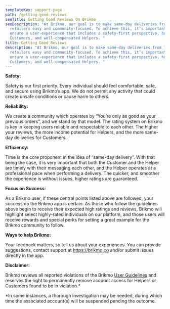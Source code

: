 ```yaml
---
templateKey: support-page
path: /getting-good-reviews
seoTitle: Getting Good Reviews On Brikmo
seoDescription: "At Brikmo, our goal is to make same-day deliveries from local
  retailers easy and community-focused. To achieve this, it’s important that we
  ensure a user-experience that includes a safety-first perspective, happy
  Customers, and well-compensated Helpers. "
title: Getting Good Reviews
description: "At Brikmo, our goal is to make same-day deliveries from local
  retailers easy and community-focused. To achieve this, it’s important that we
  ensure a user-experience that includes a safety-first perspective, happy
  Customers, and well-compensated Helpers. "
---
```

**Safety:** 

Safety is our first priority. Every individual should feel comfortable, safe, and secure using Brikmo’s app. We do not permit any activity that could create unsafe conditions or cause harm to others.



**Reliability:** 

We create a community which operates by “You’re only as good as your previous orders”, and we stand by that model. The rating system on Brikmo is key in keeping users reliable and respectable to each other. The higher your reviews, the more income potential for Helpers, and the more same-day deliveries for Customers.



**Efficiency:** 

Time is the core proponent in the idea of “same-day delivery”. With that being the case, it is very important that both the Customer and the Helper are timely with their messaging each other, and the Helper operates at a professional pace when performing a delivery. The quicker, and smoother the experience is without issues, higher ratings are guaranteed.



**Focus on Success:**

As a Brikmo user, if these central points listed above are followed, your success on the Brikmo app is certain. As those who follow the guidelines above begin to receive their expected high ratings and reviews, Brikmo will highlight select highly-rated individuals on our platform, and those users will receive rewards and special perks for setting a great example for the Brikmo community to follow.



**Ways to help Brikmo:**



Your feedback matters, so tell us about your experiences. You can provide suggestions, contact support at <https://brikmo.co> and/or submit issues directly in the app.



**Disclaimer:**



Brikmo reviews all reported violations of the Brikmo [User Guidelines](http://google.com) and reserves the right to permanently remove account access for Helpers or Customers found to be in violation.*



\*In some instances, a thorough investigation may be needed, during which time the associated account(s) will be suspended pending the outcome.